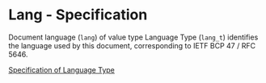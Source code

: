 # Lang - Specification

Document language (`lang`) of value type Language Type (`lang_t`) identifies the language used by this document, corresponding to IETF BCP 47 / RFC 5646.

[Specification of Language Type](types/lang-spec.en.md)
